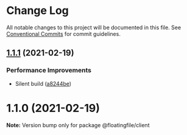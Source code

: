 # Change Log

All notable changes to this project will be documented in this file.
See [Conventional Commits](https://conventionalcommits.org) for commit guidelines.

## [1.1.1](https://github.com/garethlau/floatingfile-mono/compare/v1.1.0...v1.1.1) (2021-02-19)

### Performance Improvements

- Silent build ([a8244be](https://github.com/garethlau/floatingfile-mono/commit/a8244bebfdbb4eb10e4053335722496c3f49bad5))

# 1.1.0 (2021-02-19)

**Note:** Version bump only for package @floatingfile/client
